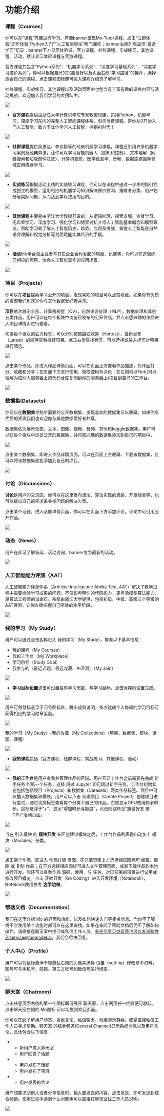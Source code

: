 # 功能介绍

### 课程（Courses）

你可以在“课程”界面进行学习。界面banner呈现Mo-Tutor课程，点击“立即体验”即可体验“Python入门”“人工智能导论”两门课程；banner右侧列表显示“最近学习”记录；banner下方显示体验课、官方课程、社群课程、实战练习、其他课程、活动，默认显示体验课程与官方课程。

官方课程共包含“Python系列”、“机器学习系列”、“深度学习基础系列”、“深度学习进阶系列”，你可以根据自己的兴趣爱好以及页面右侧“学习路径”的推荐，选择适合自己的课程。点击课程图标即可进入课程介绍页了解学习。

社群课程、实战练习、其他课程以及活动页面中也包含有丰富有趣的课件内容与活动挑战，欢迎加入我们学习的大团队中。

![](https://imgbed.momodel.cn/docs/kc1.png)

- **官方课程**提供由浙江大学计算机学院专家教授搭建，包括Python、机器学习、深度学习在内的完整人工智能课程体系，包含付费课程。带你从0开始入门人工智能，致力于让你学习人工智能，拥抱AI时代！

![](https://imgbed.momodel.cn/docs/gfkc.png)



- **社群课程**提供吴恩达、李宏毅等的经典机器学习课程，课程还引用许多机器学习案例及经典算法，让你可以学习智能机器人（感知和控制）、文本理解（网络搜索和垃圾邮件过滤）、计算机视觉、医学信息学、音频、数据库挖掘等领域应用机器学习。

![](https://imgbed.momodel.cn/docs/sqkc.png)



- **实战练习**根据活动上线的实战练习课程，你可以在课程中通过一步步的指引完成独立的模型，运用相应的机器学习知识解决房价预测、捐赠者分类、用户划分等实际问题，从而达到学以致用的目的。

![](https://imgbed.momodel.cn/docs/szlx.png)



- **其他课程**主要是由浙江大学教授开设的，从逻辑推理、探索求解、监督学习、无监督学习、深度学习、强化学习和博弈对抗介绍人工智能基本概念和模型算法，帮助学习者了解人工智能历史、趋势、应用及挑战，掌握人工智能在自然语言理解和视觉分析等封面赋能实体经济的手段。

![](https://imgbed.momodel.cn/docs/qtkc.png)



- **活动**Mo平台自主或者与其它企业合作发起的项目、比赛等。你可以在这里练习相应的项目，体会人工智能真实的应用场景。

![](https://imgbed.momodel.cn/docs/hd.png)

### 项目（Projects）

你可以在**项目**探索学习公开的项目，发现喜欢的项目可以点赞收藏。如果你有优质的资源我们也欢迎你与其他数据爱好者共享。

**项目**依次展示全部、计算机视觉（CV），自然语言处理（NLP），数据处理和其他五类作品。用户可以在每个板块中浏览已发布的公开作品，并点击感兴趣的作品进入项目详情页进行查看。

切换每个板块的右方标签，可以分别按照最受欢迎（Hottest），最新发布（Latest）的顺序查看推荐项目。点击右侧查找标签，可以选择或输入标签对项目进行筛选。

![](https://imgbed.momodel.cn/helpdoc/gongnengjieshao/gongnengjieshao_xiangmu1.png)



点击某个作品，即进入作品详情页面。可以在页面上方查看作品描述，对作品打分、收藏和分享；在页面下方进行使用，获取源码与评论；在右侧可以Fork(可以理解为把别人服务器上的代码仓库复制到你的服务器上)项目到自己的工作台。

![](https://imgbed.momodel.cn/helpdoc/gongnengjieshao/gongnengjieshao_xiangmu2.png)



### 数据集(Datasets)

你可以在**数据集**寻找所需要的公开数据集，发现喜欢的数据集可以收藏。如果你有优质的资源我们也欢迎你与其他数据爱好者共享。

数据集依次展示全部、文本、图像、视频、音频、其他和kaggle数据集。用户可以在每个板块中浏览公开的数据集，并将感兴趣的数据集添加到自己的项目中。

![](https://imgbed.momodel.cn/helpdoc/gongnengjieshao/gongnengjieshao_shujuji1.png)



点击某个数据集，即进入作品详情页面。可以在页面上方收藏、下载该数据集，且可以将该数据集直接添加到自己的项目。

![](https://imgbed.momodel.cn/helpdoc/gongnengjieshao/gongnengjieshao_shujuji2.png)

### 讨论（Discussions）

**讨论**是用户的交流区。你可以在这里发布想法、算法实现的思路、开发经验等，也可以提出自己的需求来寻找问题的解决方案。

点击某个话题，进入话题详情页面，你可以在页面下方添加评论，评论中可引用公开作品。

![](https://imgbed.momodel.cn/helpdoc/gongnengjieshao/gongnengjieshao_taolun.png)



### 动态（News）

用户在此可了解新闻、活动咨询，banner位为最新的活动。

![](https://imgbed.momodel.cn/docs/news.png)



### 人工智能能力评测（AAT）

人工智能能力评测体系（Artificial Intelligence Ability Test, AAT）解决了教学过程中需要检验学习成果的问题。不仅仅考察你的代码能力，更考验模型算法能力，是算法工程师的试金石。系统由浙江大学提供，包括初级、中级、高级三个等级的AAT评测，让你准确把握自己所处的水平阶段。

![](https://imgbed.momodel.cn/docs/AAT.png)



### 我的学习（My Study）
用户可以通过点击名称进入 我的学习（My Study），查看以下基本信息：

- 我的课程（My Courses）
- 我的工作台（My Workplace）
- 学习目标（Study Goal）
- 我参与的（最近话题、最近收藏、AI评测）（My Join）

![](https://imgbed.momodel.cn/docs/ms.png)

- **学习目标设置**点击可设置每周学习天数，与学习目标，点击保存则设置完成。

![](https://imgbed.momodel.cn/docs/xxmbsz.png)

用户可将鼠标悬浮于问号图标处，跳出规则说明，多次达成个人每周的学习目标可获得相应的学习勋章奖励。

![](https://imgbed.momodel.cn/docs/gz.png)

我的学习（My Study）-我的收藏（My Collections）（项目、数据集、模块、话题、课程）

![](https://imgbed.momodel.cn/docs/mc.png)

- **我的课程**包括（官方课程、社群课程、实战练习、其他课程、活动）

![](https://imgbed.momodel.cn/docs/mdkc.png)

- **我的工作台**是用户查看并管理作品的区域。用户开启工作台之前需要先完成 新手任务 的第一个任务，选择 用过 Jupyter 即可跳过新手任务。工作台初始状态包括包括项目（Projects）和数据集（Datasets）两类作品标签。项目中可以插入数据集和模块。用户可以点击 新建项目（Create Project）创建项目进行尝试，通过切换标签查看每个分类下自己的作品。右侧显示GPU使用剩余时长，鼠标悬浮于“+”，显示“增加时长与额度”，点击则跳转至“邀请好友 赠GPU”活动页面。

![](https://imgbed.momodel.cn/docs/wdgzt.png)

当在 引入模块 的 **模块开发** 专区创建过模块之后，工作台作品列表将自动加上 模块（Modules）分类。

![](https://imgbed.momodel.cn/docs/mkkf.png)

点击某个作品，即进入 作品详情 页面。在详情页面上方选择相应图标可 编辑、删除 或 复制 作品；在下方选择相应图标可进入文件管理页面，或者下载作品到本地进行开发。你还可以查看作品 源码、使用、与 任务，对已部署的项目进行试用或修改项目概览。点击 开始开发（Go Coding）进入开发环境（Notebook），Notebook使用参考 **边学边做**。

![](https://imgbed.momodel.cn/docs/cf.png)



### 帮助文档（Documentation）

我们在这里介绍 Mo 的界面和功能，以及如何快速入门等相关信息。当你不了解或不会使用某个功能时都可以在这里查找。如果在查阅了帮助文档后仍不了解如何操作，请直接在聊天室中提问或私信工作人员。有任何意见或反馈也可以发送邮件到service@momodel.ai，我们会尽快回复。



### 个人中心（Profile）

用户可以将鼠标悬浮于导航栏右侧的头像并选择 设置（setting）修改基本资料，账号可与手机号、邮箱、第三方账号如微信号进行绑定。

![](https://imgbed.momodel.cn/docs/setting.png)



### 聊天室（Chatroom）

点击任意页面右侧的第一个图标即可展开 聊天室，点击网页任一位置便可收起。点击聊天室左侧的 Mo图标 可以切换到欢迎页面。

你可以在此了解用户动态、发表言论、私信聊天、创建聊天群组，或是直接私信工作人员寻求帮助。聊天室 的综合频道(General Channel)显示系统消息以及用户言论，具体包含以下信息：

- - 新用户进入聊天室
  - 用户回答了话题

- - 用户发布了话题
  - 用户发布了项目

- - 用户发表的言论

用户想要求助别人或者分享信息时，输入要发送的内容，点击发送，即可发送到综合频道。使用过程中遇到什么问题也可以直接在聊天室找工作人员说明。

![](https://imgbed.momodel.cn/helpdoc/gongnengjieshao/gongnengjieshao_liaotianshi.png)
